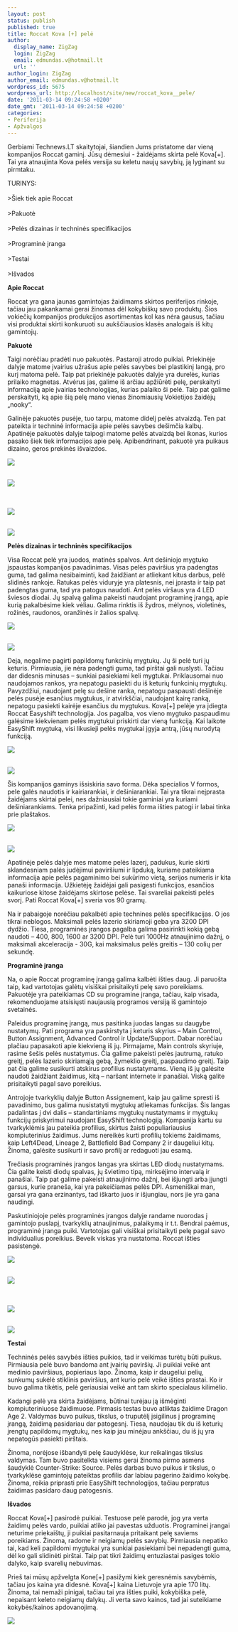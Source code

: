 ```yaml
---
layout: post
status: publish
published: true
title: Roccat Kova [+] pelė
author:
  display_name: ZigZag
  login: ZigZag
  email: edmundas.v@hotmail.lt
  url: ''
author_login: ZigZag
author_email: edmundas.v@hotmail.lt
wordpress_id: 5675
wordpress_url: http://localhost/site/new/roccat_kova__pele/
date: '2011-03-14 09:24:58 +0200'
date_gmt: '2011-03-14 09:24:58 +0200'
categories:
- Periferija
- Apžvalgos
---
```

<p>Gerbiami Technews.LT skaitytojai, šiandien Jums pristatome dar vieną kompanijos Roccat gaminį. Jūsų dėmesiui - žaidėjams skirta pelė Kova[+]. Tai yra atnaujinta Kova pelės versija su keletu naujų savybių, ją lyginant su pirmtaku.</p>
<p>TURINYS:<br />
<br />>Šiek tiek apie Roccat<br />
<br />>Pakuotė<br />
<br />>Pelės dizainas ir techninės specifikacijos<br />
<br />>Programinė įranga<br />
<br />>Testai<br />
<br />>Išvados</p>
<p><b>Apie Roccat</b></p>
<p>Roccat yra gana jaunas gamintojas žaidimams skirtos periferijos rinkoje, tačiau jau pakankamai gerai žinomas dėl kokybiškų savo produktų. Šios vokiečių kompanijos produkcijos asortimentas kol kas nėra gausus, tačiau visi produktai skirti konkuruoti su aukščiausios klasės analogais iš kitų gamintojų. </p>
<p><b>Pakuotė</b></p>
<p>Taigi norėčiau pradėti nuo pakuotės. Pastaroji atrodo puikiai. Priekinėje dalyje matome įvairius užrašus apie pelės savybes bei plastikinį langą, pro kurį matoma pelė. Taip pat priekinėje pakuotės dalyje yra durelės, kurias prilaiko magnetas.  Atvėrus jas, galime iš arčiau apžiūrėti pelę, perskaityti informaciją apie įvairias technologijas, kurias palaiko ši pelė. Taip pat galime perskaityti, ką apie šią pelę mano vienas žinomiausių Vokietijos žaidėjų „nooky“. </p>
<p>Galinėje pakuotės pusėje, tuo tarpu, matome didelį pelės atvaizdą. Ten pat pateikta ir techninė informacija apie pelės savybes dešimčia kalbų. Apatinėje pakuotės dalyje taipogi matome pelės atvaizdą bei ikonas, kurios pasako šiek tiek informacijos apie pelę. Apibendrinant, pakuotė yra puikaus dizaino, geros prekinės išvaizdos.</p>
<p><a class="ns" href="http://technews.lt/upload/P3130063.jpg">
<div class="imgright"><img src="http://technews.lt/upload/P3130063m.jpg"  /></div>
<p></a><a class="ns" href="http://technews.lt/upload/P3130080.jpg"><br /><img src="http://technews.lt/upload/P3130080m.jpg" /><br /></a><br />
<br /><a class="ns" href="http://technews.lt/upload/P3130071.jpg">
<div class="imgright"><img src="http://technews.lt/upload/P3130071m.jpg"  /></div>
<p></a><a class="ns" href="http://technews.lt/upload/P3130085.jpg"><br /><img src="http://technews.lt/upload/P3130085m.jpg" /><br /></a></p>
<p><b>Pelės dizainas ir techninės specifikacijos</b> </p>
<p>Visa Roccat pelė yra juodos, matinės spalvos. Ant dešiniojo mygtuko įspaustas kompanijos pavadinimas. Visas pelės paviršius yra padengtas guma, tad galima nesibaiminti, kad žaidžiant ar atliekant kitus darbus, pelė slidinės rankoje. Ratukas pelės viduryje yra platesnis, nei įprasta ir taip pat padengtas guma, tad yra patogus naudoti. Ant pelės viršaus yra 4 LED šviesos diodai. Jų spalvą galima pakeisti naudojant programinę įrangą, apie kurią pakalbėsime kiek vėliau. Galima rinktis iš žydros, mėlynos, violetinės, rožinės, raudonos, oranžinės ir žalios spalvų.</p>
<p><a class="ns" href="http://technews.lt/upload/P3130102.jpg">
<div class="imgright"><img src="http://technews.lt/upload/P3130102m.jpg"  /></div>
<p></a><a class="ns" href="http://technews.lt/upload/P3130111.jpg"><br /><img src="http://technews.lt/upload/P3130111m.jpg" /><br /></a></p>
<p>Deja, negalime pagirti papildomų funkcinių mygtukų. Jų ši pelė turi jų keturis. Pirmiausia, jie nėra padengti guma, tad pirštai gali nuslysti. Tačiau dar didesnis minusas – sunkiai pasiekiami keli mygtukai. Priklausomai nuo naudojamos rankos, yra nepatogu pasiekti du iš keturių funkcinių mygtukų. Pavyzdžiui, naudojant pelę su dešine ranka, nepatogu paspausti dešinėje pelės pusėje esančius mygtukus, ir atvirkščiai, naudojant kairę ranką, nepatogu pasiekti kairėje esančius du mygtukus. Kova[+] pelėje yra įdiegta Roccat Easyshift technologija. Jos pagalba, vos vieno mygtuko paspaudimu galėsime kiekvienam pelės mygtukui priskirti dar vieną funkciją. Kai laikote EasyShift mygtuką, visi likusieji pelės mygtukai įgyja antrą, jūsų nurodytą funkciją.</p>
<p><a class="ns" href="http://technews.lt/upload/P3130103.jpg">
<div class="imgright"><img src="http://technews.lt/upload/P3130103m.jpg"  /></div>
<p></a><a class="ns" href="http://technews.lt/upload/P3130107.jpg"><br /><img src="http://technews.lt/upload/P3130107m.jpg" /><br /></a></p>
<p>Šis kompanijos gaminys išsiskiria savo forma. Dėka specialios V formos, pele galės naudotis ir kairiarankiai, ir dešiniarankiai. Tai yra tikrai neįprasta žaidėjams skirtai pelei, nes dažniausiai tokie gaminiai yra kuriami dešiniarankiams. Tenka pripažinti, kad pelės forma išties patogi ir labai tinka prie plaštakos.</p>
<p><a class="ns" href="http://technews.lt/upload/P3130098.jpg">
<div class="imgright"><img src="http://technews.lt/upload/P3130098m.jpg"  /></div>
<p></a><a class="ns" href="http://technews.lt/upload/P3130122.jpg"><br /><img src="http://technews.lt/upload/P3130122m.jpg" /><br /></a></p>
<p>Apatinėje pelės dalyje mes matome pelės lazerį, padukus, kurie skirti sklandesniam palės judėjimui paviršiumi ir lipduką, kuriame pateikiama informacija apie pelės pagaminimo bei sukūrimo vietą, serijos numeris ir kita panaši informacija. Užkietėję žaidėjai gali pasigesti funkcijos, esančios kaikuriose kitose žaidėjams skirtose pelėse. Tai svareliai pakeisti pelės svorį. Pati Roccat Kova[+] sveria vos 90 gramų.</p>
<p>Na ir pabaigoje norėčiau pakalbėti apie technines pelės specifikacijas. O jos tikrai neblogos. Maksimali pelės lazerio skiriamoji geba yra 3200 DPI dydžio. Tiesa, programinės įrangos pagalba galima pasirinkti kokią gebą naudoti – 400, 800, 1600 ar 3200 DPI. Pelė turi 1000Hz atnaujinimo dažnį, o maksimali akceleracija -  30G, kai maksimalus pelės greitis – 130 colių per sekundę.</p>
<p><b>Programinė įranga</b></p>
<p>Na, o apie Roccat programinę įrangą galima kalbėti išties daug. Ji paruošta taip, kad vartotojas galėtų visiškai prisitaikyti pelę savo poreikiams. Pakuotėje yra pateikiamas CD su programine įranga, tačiau, kaip visada, rekomenduojame atsisiųsti naujausią programos versiją iš gamintojo svetainės. </p>
<p>Paleidus programinę įrangą, mus pasitinka juodas langas su daugybe nustatymų. Pati programa yra paskirstyta į keturis skyrius – Main Control, Button Assignment, Advanced Control ir Update/Support. Dabar norėčiau plačiau papasakoti apie kiekvieną iš jų. Pirmajame, Main controls skyriuje, rasime šešis pelės nustatymus. Čia galime pakeisti pelės jautrumą, ratuko greitį, pelės lazerio skiriamąją gebą, žymeklio greitį, paspaudimo greitį. Taip pat čia galime susikurti atskirus profilius nustatymams. Vieną iš jų galėsite naudoti žaidžiant žaidimus, kitą – naršant internete ir panašiai. Viską galite prisitaikyti pagal savo poreikius.</p>
<p>Antrojoje tvarkyklių dalyje Button Assignement, kaip jau galime spresti iš pavadinimo, bus galima nusistatyti mygtukų atliekamas funkcijas. Šis langas padalintas į dvi dalis – standartiniams mygtukų nustatymams ir mygtukų funkcijų priskyrimui naudojant EasyShift technologiją. Kompanija kartu su tvarkyklėmis jau pateikia profilius, skirtus žaisti populiariausius kompiuterinius žaidimus. Jums nereikės kurti profilių tokiems žaidimams, kaip Left4Dead, Lineage 2, Battlefield Bad Company 2 ir daugeliui kitų. Žinoma, galėsite susikurti ir savo profilį ar redaguoti jau esamą. </p>
<p>Trečiasis programinės įrangos langas yra skirtas LED diodų nustatymams. Čia galite keisti diodų spalvas, jų švietimo tipą, mirksėjimo intervalą ir panašiai. Taip pat galime pakeisti atnaujinimo dažnį, bei išjungti arba įjungti garsus, kurie praneša, kai yra pakeičiamas pelės DPI. Asmeniškai man, garsai yra gana erzinantys, tad iškarto juos ir išjungiau, nors jie yra gana naudingi.</p>
<p>Paskutiniojoje pelės programinės įrangos dalyje randame nuorodas į gamintojo puslapį, tvarkyklių atnaujinimus, palaikymą ir t.t. Bendrai paėmus, programinė įranga puiki. Vartotojas gali visiškai prisitaikyti pelę pagal savo individualius poreikius. Beveik viskas yra nustatoma. Roccat išties pasistengė.</p>
<p><a class="ns" href="http://technews.lt/upload/1langas.jpg">
<div class="imgright"><img src="http://technews.lt/upload/1langasm.jpg"  /></div>
<p></a><a class="ns" href="http://technews.lt/upload/2langas.jpg"><br /><img src="http://technews.lt/upload/2langasm.jpg" /><br /></a><br />
<br /><a class="ns" href="http://technews.lt/upload/3langas.jpg">
<div class="imgright"><img src="http://technews.lt/upload/3langasm.jpg"  /></div>
<p></a><a class="ns" href="http://technews.lt/upload/4langas.jpg"><br /><img src="http://technews.lt/upload/4langasm.jpg" /><br /></a></p>
<p><b>Testai</b></p>
<p>Techninės pelės savybės išties puikios, tad ir veikimas turėtų būti puikus. Pirmiausia pelė buvo bandoma ant įvairių paviršių. Ji puikiai veikė ant medinio paviršiaus, popieriaus lapo. Žinoma, kaip ir daugeliui pelių, sunkumų sukėlė stiklinis paviršius, ant kurio pelė veikė išties prastai. Ko ir buvo galima tikėtis, pelė geriausiai veikė ant tam skirto specialaus kilimėlio.</p>
<p>Kadangi pelė yra skirta žaidėjams, būtinai turėjau ją išmėginti kompiuteriniuose žaidimuose. Pirmasis testas buvo atliktas žaidime Dragon Age 2. Valdymas buvo puikus, tikslus, o truputėlį įsigilinus į programinę įrangą, žaidimą pasidariau dar patogesnį. Tiesa, naudojau tik du iš keturių įrengtų papildomų mygtukų, nes kaip jau minėjau ankščiau, du iš jų yra nepatogūs pasiekti pirštais.</p>
<p>Žinoma, norėjose išbandyti pelę šaudyklėse, kur reikalingas tikslus valdymas. Tam buvo pasitelkta visiems gerai žinoma pirmo asmens šaudyklė Counter-Strike: Source. Pelės darbas buvo puikus ir tikslus, o tvarkyklėse gamintojų pateiktas profilis dar labiau pagerino žaidimo kokybę. Žinoma, reikia priprasti prie EasyShift technologijos, tačiau perpratus žaidimas pasidaro daug patogesnis. </p>
<p><b>Išvados</b></p>
<p>Roccat Kova[+] pasirodė puikiai. Testuose pelė parodė, jog yra verta žaidimų pelės vardo, puikiai atliko jai pavestas užduotis. Programinei įrangai neturime priekaištų, ji puikiai pasitarnauja pritaikant pelę saviems poreikiams. Žinoma, radome ir neigiamų pelės savybių. Pirmiausia nepatiko tai, kad keli papildomi mygtukai yra sunkiai pasiekiami bei nepadengti guma, dėl ko gali slidinėti pirštai. Taip pat tikri žaidimų entuziastai pasiges tokio dalyko, kaip svarelių nebuvimas.</p>
<p>Prieš tai mūsų apžvelgta Kone[+] pasižymi kiek geresnėmis savybėmis, tačiau jos kaina yra didesnė. Kova[+] kaina Lietuvoje yra apie 170 litų. Žinoma, tai nemaži pinigai, tačiau tai yra išties puiki, kokybiška pelė, nepaisant keleto neigiamų dalykų. Ji verta savo kainos, tad jai suteikiame kokybės/kainos apdovanojimą.</p>
<p><img src="http://sb.technews.lt/Awards/derinys.png" /></p>
